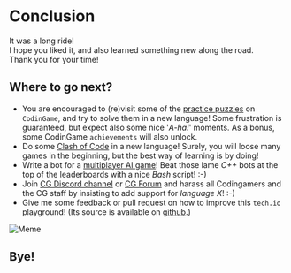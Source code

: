 # Conclusion

It was a long ride!\
I hope you liked it, and also learned something new along the road.\
Thank you for your time!

## Where to go next?

- You are encouraged to (re)visit some of the [practice puzzles](https://www.codingame.com/training) on `CodinGame`, and try to solve them in a new language! Some frustration is guaranteed, but expect also some nice '_A-ha!_' moments. As a bonus, some CodinGame `achievements` will also unlock.
- Do some [Clash of Code](https://www.codingame.com/multiplayer/clashofcode) in a new language! Surely, you will loose many games in the beginning, but the best way of learning is by doing!
- Write a bot for a [multiplayer AI game](https://www.codingame.com/multiplayer/bot-programming)! Beat those lame _C++_ bots at the top of the leaderboards with a nice _Bash_ script! :-)
- Join [CG Discord channel](https://discord.com/channels/466965651135922206/466965651135922208) or [CG Forum](https://www.codingame.com/forum/t/languages-update/1574) and harass all Codingamers and the CG staff by insisting to add support for _language X_! :-)
- Give me some feedback or pull request on how to improve this `tech.io` playground! (Its source is available on [github](https://github.com/tbali0524/playground-dvtfkqgd).)

![Meme](../pic/meme_outro.png)

## Bye!
